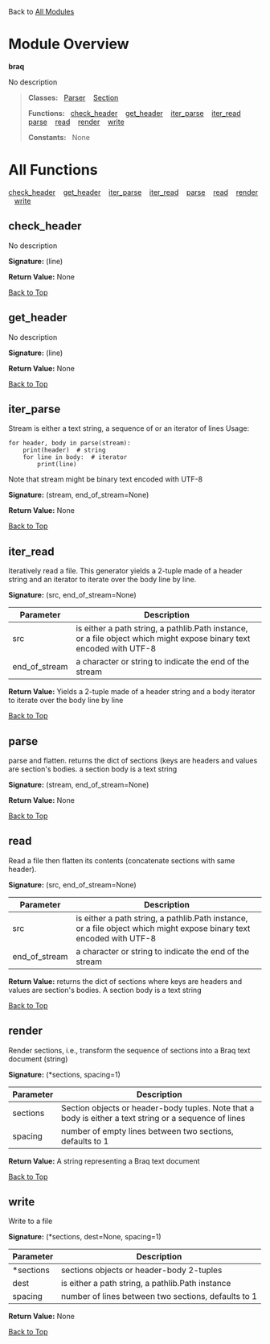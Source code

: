 Back to [All Modules](https://github.com/pyrustic/braq/blob/master/docs/modules/README.md#readme)

# Module Overview

**braq**
 
No description

> **Classes:** &nbsp; [Parser](https://github.com/pyrustic/braq/blob/master/docs/modules/content/braq/content/classes/Parser.md#class-parser) &nbsp;&nbsp; [Section](https://github.com/pyrustic/braq/blob/master/docs/modules/content/braq/content/classes/Section.md#class-section)
>
> **Functions:** &nbsp; [check\_header](#check_header) &nbsp;&nbsp; [get\_header](#get_header) &nbsp;&nbsp; [iter\_parse](#iter_parse) &nbsp;&nbsp; [iter\_read](#iter_read) &nbsp;&nbsp; [parse](#parse) &nbsp;&nbsp; [read](#read) &nbsp;&nbsp; [render](#render) &nbsp;&nbsp; [write](#write)
>
> **Constants:** &nbsp; None

# All Functions
[check\_header](#check_header) &nbsp;&nbsp; [get\_header](#get_header) &nbsp;&nbsp; [iter\_parse](#iter_parse) &nbsp;&nbsp; [iter\_read](#iter_read) &nbsp;&nbsp; [parse](#parse) &nbsp;&nbsp; [read](#read) &nbsp;&nbsp; [render](#render) &nbsp;&nbsp; [write](#write)

## check\_header
No description



**Signature:** (line)





**Return Value:** None

[Back to Top](#module-overview)


## get\_header
No description



**Signature:** (line)





**Return Value:** None

[Back to Top](#module-overview)


## iter\_parse
Stream is either a text string, a sequence of or an iterator of lines
Usage:
```
for header, body in parse(stream):
    print(header)  # string
    for line in body:  # iterator
        print(line)
```
Note that stream might be binary text encoded with UTF-8



**Signature:** (stream, end\_of\_stream=None)





**Return Value:** None

[Back to Top](#module-overview)


## iter\_read
Iteratively read a file. This generator yields a 2-tuple made
of a header string and an iterator to iterate over the body line by line.



**Signature:** (src, end\_of\_stream=None)

|Parameter|Description|
|---|---|
|src|is either a path string, a pathlib.Path instance, or a file object which might expose binary text encoded with UTF-8|
|end\_of\_stream|a character or string to indicate the end of the stream|





**Return Value:** Yields a 2-tuple made of a header string and a body iterator to iterate
over the body line by line

[Back to Top](#module-overview)


## parse
parse and flatten.
returns the dict of sections (keys are headers and
values are section's bodies. a section body is a text string



**Signature:** (stream, end\_of\_stream=None)





**Return Value:** None

[Back to Top](#module-overview)


## read
Read a file then flatten its contents (concatenate sections with same header).



**Signature:** (src, end\_of\_stream=None)

|Parameter|Description|
|---|---|
|src|is either a path string, a pathlib.Path instance, or a file object which might expose binary text encoded with UTF-8|
|end\_of\_stream|a character or string to indicate the end of the stream|





**Return Value:** returns the dict of sections where keys are headers and
values are section's bodies. A section body is a text string

[Back to Top](#module-overview)


## render
Render sections, i.e., transform the sequence of sections
into a Braq text document (string)



**Signature:** (\*sections, spacing=1)

|Parameter|Description|
|---|---|
|sections|Section objects or header-body tuples. Note that a body is either a text string or a sequence of lines|
|spacing|number of empty lines between two sections, defaults to 1|





**Return Value:** A string representing a Braq text document

[Back to Top](#module-overview)


## write
Write to a file



**Signature:** (\*sections, dest=None, spacing=1)

|Parameter|Description|
|---|---|
|\*sections|sections objects or header-body 2-tuples|
|dest|is either a path string, a pathlib.Path instance|
|spacing|number of lines between two sections, defaults to 1|





**Return Value:** None

[Back to Top](#module-overview)


